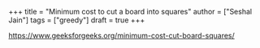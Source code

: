 +++
title = "Minimum cost to cut a board into squares"
author = ["Seshal Jain"]
tags = ["greedy"]
draft = true
+++

<https://www.geeksforgeeks.org/minimum-cost-cut-board-squares/>
